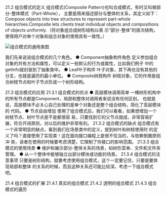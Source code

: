 21.2 组合模式的定义
组合模式(Composite Pattern)也叫合成模式，有时又叫做部分-整体模式（Part-Whole），
主要是用来描述部分与整体的关系，其定义如下：
Compose objects into tree structures to represent part-whole hierarchies.Composite lets clients
treat individual objects and compositions of objects uniformly.（将对象组合成树形结构以表
示“部分-整体”的层次结构，使得用户对单个对象和组合对象的使用具有一致性。）

![组合模式的通用类图](https://pic.downk.cc/item/5f8037131cd1bbb86b898b2a.jpg)

我们先来说说组合模式的几个角色。
● Component抽象构件角色
定义参加组合对象的共有方法和属性，可以定义一些默认的行为或属性，比如我们例子
中的getInfo就封装到了抽象类中。
● Leaf叶子构件
叶子对象，其下再也没有其他的分支，也就是遍历的最小单位。
● Composite树枝构件
树枝对象，它的作用是组合树枝节点和叶子节点形成一个树形结构。

21.3 组合模式的应用
21.3.1 组合模式的优点
● 高层模块调用简单
一棵树形机构中的所有节点都是Component，局部和整体对调用者来说没有任何区别，
也就是说，高层模块不必关心自己处理的是单个对象还是整个组合结构，简化了高层模块的
代码。
● 节点自由增加
使用了组合模式后，我们可以看看，如果想增加一个树枝节点、树叶节点是不是都很容
易，只要找到它的父节点就成，非常容易扩展，符合开闭原则，对以后的维护非常有利。
21.3.2 组合模式的缺点
组合模式有一个非常明显的缺点，看到我们在场景类中的定义，提到树叶和树枝使用时
的定义了吗？直接使用了实现类！这在面向接口编程上是很不恰当的，与依赖倒置原则冲
突，读者在使用的时候要考虑清楚，它限制了你接口的影响范围。
21.3.3 组合模式的使用场景
● 维护和展示部分-整体关系的场景，如树形菜单、文件和文件夹管理。
● 从一个整体中能够独立出部分模块或功能的场景。
21.3.4 组合模式的注意事项
只要是树形结构，就要考虑使用组合模式，这个一定要记住，只要是要体现局部和整体
的关系的时候，而且这种关系还可能比较深，考虑一下组合模式吧。

21.4 组合模式的扩展
21.4.1 真实的组合模式
21.4.2 透明的组合模式
21.4.3 组合模式的遍历